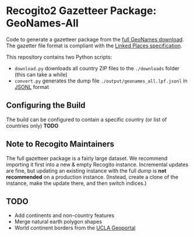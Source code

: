 # Recogito2 Gazetteer Package: GeoNames-All

Code to generate a gazetteer package from the [full GeoNames download](http://download.geonames.org/export/dump/readme.txt). The gazetter file format is compliant with the [Linked Places specification](https://github.com/LinkedPasts/linked-places).

This repository contains two Python scripts:

- `download.py` downloads all country ZIP files to the `./downloads` folder (this can take a while)
- `convert.py` generates the dump file `./output/geonames_all.lpf.jsonl` in [JSONL](http://jsonlines.org/) format

## Configuring the Build

The build can be configured to contain a specific country (or list of countries only) __TODO__

## Note to Recogito Maintainers

The full gazetteer package is a fairly large dataset. We recommend importing it first into a new & empty Recogito instance.
Incremental updates are fine, but updating an existing instance with the full dump is __not recommended__ on a production
instance. (Instead, create a clone of the instance, make the update there, and then switch indices.)

## TODO

- Add continents and non-country features
- Merge natural earth polygon shapes
- World continent borders from the [UCLA Geoportal](http://gis.ucla.edu/geodata/dataset/continent_ln)